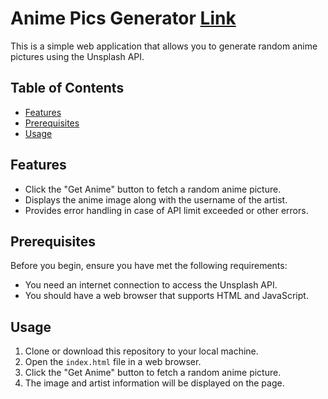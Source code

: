 # Anime Pics Generator [Link](https://abhilashtengli.github.io/Anime-pics-Generator/)

This is a simple web application that allows you to generate random anime pictures using the Unsplash API.

## Table of Contents

- [Features](#features)
- [Prerequisites](#prerequisites)
- [Usage](#usage)

## Features

- Click the "Get Anime" button to fetch a random anime picture.
- Displays the anime image along with the username of the artist.
- Provides error handling in case of API limit exceeded or other errors.

## Prerequisites

Before you begin, ensure you have met the following requirements:

- You need an internet connection to access the Unsplash API.
- You should have a web browser that supports HTML and JavaScript.

## Usage

1. Clone or download this repository to your local machine.
2. Open the `index.html` file in a web browser.
3. Click the "Get Anime" button to fetch a random anime picture.
4. The image and artist information will be displayed on the page.
